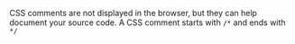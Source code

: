 CSS comments are not displayed in the browser, but they can help document your source code. A CSS comment starts with `/*` and ends with `*/`


